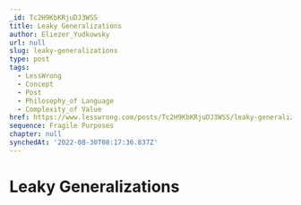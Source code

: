 ```yaml
---
_id: Tc2H9KbKRjuDJ3WSS
title: Leaky Generalizations
author: Eliezer_Yudkowsky
url: null
slug: leaky-generalizations
type: post
tags:
  - LessWrong
  - Concept
  - Post
  - Philosophy_of Language
  - Complexity_of Value
href: https://www.lesswrong.com/posts/Tc2H9KbKRjuDJ3WSS/leaky-generalizations
sequence: Fragile Purposes
chapter: null
synchedAt: '2022-08-30T08:17:36.837Z'
---
```


# Leaky Generalizations
